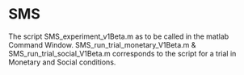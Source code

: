 # SMS

The script SMS_experiment_v1Beta.m as to be called in the matlab Command Window. SMS_run_trial_monetary_V1Beta.m & 
SMS_run_trial_social_V1Beta.m corresponds to the script for a trial in Monetary and Social conditions.
